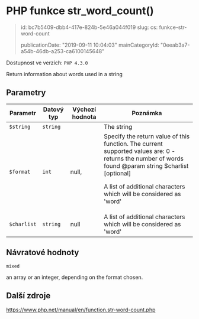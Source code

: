 PHP funkce str_word_count()
===========================

> id: bc7b5409-dbb4-417e-824b-5e46a044f019
> slug:
> 	cs: funkce-str-word-count
>
> publicationDate: "2019-09-11 10:04:03"
> mainCategoryId: "0eeab3a7-a54b-46db-a253-ca6100145648"

Dostupnost ve verzích: `PHP 4.3.0`

Return information about words used in a string


Parametry
--------------

| Parametr | Datový typ | Výchozí hodnota | Poznámka |
|-----|-----|-----|-----|
| `$string` | `string` |  | The string |
| `$format` | `int` | null, | Specify the return value of this function. The current supported values are: 0 - returns the number of words found @param string $charlist [optional] <p> A list of additional characters which will be considered as 'word' |
| `$charlist` | `string` | null | A list of additional characters which will be considered as 'word' |


Návratové hodnoty
----------------

`mixed`

an array or an integer, depending on the
format chosen.

Další zdroje
------------

https://www.php.net/manual/en/function.str-word-count.php
